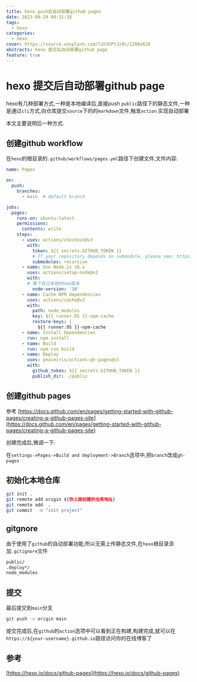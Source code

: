 ```yaml
---
title: hexo push后自动部署github pages
date: 2023-09-20 09:31:18
tags: 
  - hexo
categories:
  - hexo
cover: https://source.unsplash.com/lzh3hPtJz9c/1200x628
abstracts: hexo 提交后自动部署github page
feature: true
---
```


# hexo 提交后自动部署github page

hexo有几种部署方式,一种是本地编译后,直接push `public`路径下的静态文件,一种是通过`cli`方式,向仓库提交`source`下的的`markdown`文件,触发`action`.实现自动部署

本文主要说明后一种方式.

<!--more-->

## 创建github workflow

在`hexo`的根目录的`.github/workflows/pages.yml`路径下创建文件,文件内容:

```yaml
name: Pages

on:
  push:
    branches:
      - main  # default branch

jobs:
  pages:
    runs-on: ubuntu-latest
    permissions:
      contents: write
    steps:
      - uses: actions/checkout@v3
        with:
          token: ${{ secrets.GITHUB_TOKEN }}
          # If your repository depends on submodule, please see: https://github.com/actions/checkout
          submodules: recursive
      - name: Use Node.js 16.x
        uses: actions/setup-node@v2
        with:
        # 看下自己本地的noe版本
          node-version: '16'
      - name: Cache NPM dependencies
        uses: actions/cache@v2
        with:
          path: node_modules
          key: ${{ runner.OS }}-npm-cache
          restore-keys: |
            ${{ runner.OS }}-npm-cache
      - name: Install Dependencies
        run: npm install
      - name: Build
        run: npm run build
      - name: Deploy
        uses: peaceiris/actions-gh-pages@v3
        with:
          github_token: ${{ secrets.GITHUB_TOKEN }}
          publish_dir: ./public

```


## 创建github pages

参考 [https://docs.github.com/en/pages/getting-started-with-github-pages/creating-a-github-pages-site](https://docs.github.com/en/pages/getting-started-with-github-pages/creating-a-github-pages-site)

创建完成后,微调一下:

在`settings->Pages->Build and deployment->Branch`选项中,把`branch`改成`gh-pages`

## 初始化本地仓库

```bash
git init .
git remote add origin ${你上面创建的仓库地址}
git remote add  .
git commit  -m "init project"
```

## gitgnore

由于使用了`github`的自动部署功能,所以无需上传静态文件,在`hexo`根目录添加`.gitignore`文件

```bash
public/
.deploy*/
node_modules
```

## 提交

最后提交到`main`分支

```bash
git push -u origin main
```
提交完成后,在`github`的`action`选项中可以看到正在构建,构建完成,就可以在`https://${your-username}.github.io`路径访问你的在线博客了


## 参考

[https://hexo.io/docs/github-pages](https://hexo.io/docs/github-pages)
